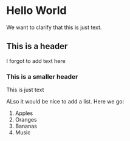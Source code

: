 # Hello World

We want to clarify that this is just text. 

## This is a header 

I forgot to add text here

### This is a smaller header 

This is just text 

ALso it would be nice to add a list. Here we go: 

1. Apples
2. Oranges
3. Bananas
4. Music

